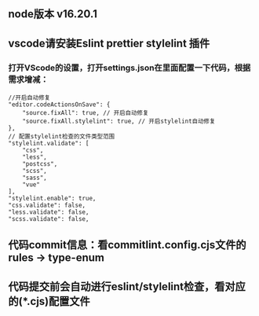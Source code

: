 ## node版本 v16.20.1

## vscode请安装Eslint prettier stylelint 插件

### 打开VScode的设置，打开settings.json在里面配置一下代码，根据需求增减：

    //开启自动修复
    "editor.codeActionsOnSave": {
        "source.fixAll": true, // 开启自动修复
        "source.fixAll.stylelint": true, // 开启stylelint自动修复
    },
    // 配置stylelint检查的文件类型范围
    "stylelint.validate": [
        "css",
        "less",
        "postcss",
        "scss",
        "sass",
        "vue"
    ],
    "stylelint.enable": true,
    "css.validate": false,
    "less.validate": false,
    "scss.validate": false,

## 代码commit信息：看commitlint.config.cjs文件的 rules -> type-enum

## 代码提交前会自动进行eslint/stylelint检查，看对应的(\*.cjs)配置文件
